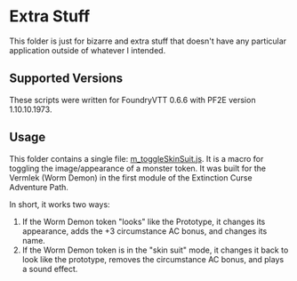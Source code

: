 # Extra Stuff

This folder is just for bizarre and extra stuff that doesn't have any particular application outside of whatever I intended.

## Supported Versions

These scripts were written for FoundryVTT 0.6.6 with PF2E version 1.10.10.1973.

## Usage

This folder contains a single file: [m_toggleSkinSuit.js](./m_toggleSkinSuit.js). It is a macro for toggling the image/appearance of a monster token. It was built for the Vermlek (Worm Demon) in the first module of the Extinction Curse Adventure Path.

In short, it works two ways:
1. If the Worm Demon token "looks" like the Prototype, it changes its appearance, adds the +3 circumstance AC bonus, and changes its name.
2. If the Worm Demon token is in the "skin suit" mode, it changes it back to look like the prototype, removes the circumstance AC bonus, and plays a sound effect.